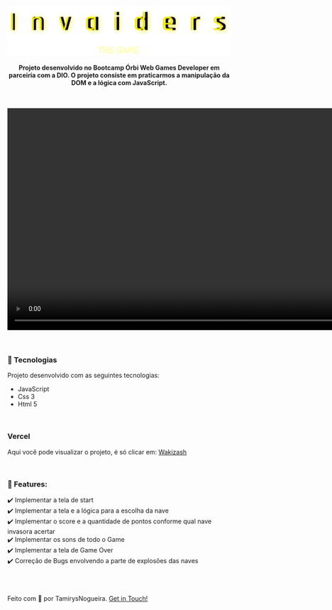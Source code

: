 

<h1 align="center">
    <img src="src/imgs/playArea/name.png" alt="" align="center" >
</h1>

<h4 align="center">
    Projeto desenvolvido no Bootcamp Órbi Web Games Developer em parceiria com a DIO. O projeto consiste em praticarmos a manipulação
    da DOM e a lógica com JavaScript. 
</h4>
<br>
<p align="center">
    <video src="github/spaceShooter.mp4" width="1000px" autoplay loop></video>
</p>
<br>

### 🚀 Tecnologias
<p> Projeto desenvolvido com as seguintes tecnologias: </p>

- JavaScript
- Css 3
- Html 5


<br>

### Vercel
Aqui você pode visualizar o projeto, é só clicar em:
[Wakizash](https://spaceShooter.vercel.app/)

<br>

### 🚧 Features:
✔️ Implementar a tela de start <br>
✔️ Implementar a tela e a lógica para a escolha da nave <br>
✔️ Implementar o score e a quantidade de pontos conforme qual nave invasora acertar <br>
✔️ Implementar os sons de todo o Game <br>
✔️ Implementar a tela de Game Over <br>
✔️ Correção de Bugs envolvendo a parte de explosões das naves <br>

<br>

<br>

Feito com 💖 por TamirysNogueira. [Get in Touch!](https://www.linkedin.com/in/tamirys-nogueira-346958205/)